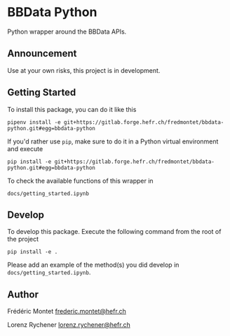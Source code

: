 BBData Python
==============

Python wrapper around the BBData APIs.


Announcement
------------

Use at your own risks, this project is in development.


Getting Started
----------------
   
To install this package, you can do it like this
    
    pipenv install -e git+https://gitlab.forge.hefr.ch/fredmontet/bbdata-python.git#egg=bbdata-python
  
If you'd rather use `pip`, make sure to do it in a Python virtual environment and execute 

    pip install -e git+https://gitlab.forge.hefr.ch/fredmontet/bbdata-python.git#egg=bbdata-python

To check the available functions of this wrapper in

    docs/getting_started.ipynb


Develop
-------

To develop this package. Execute the following command from the root of the project

    pip install -e .

Please add an example of the method(s) you did develop in `docs/getting_started.ipynb`.


Author
------

Frédéric Montet
frederic.montet@hefr.ch

Lorenz Rychener
lorenz.rychener@hefr.ch